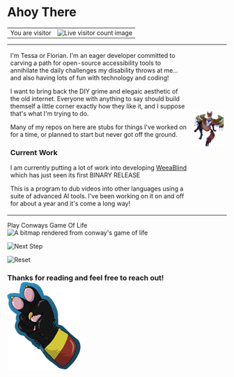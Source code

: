 # Ahoy There

<table>
	<tr>
		<td>You are visitor</td>
		<td><img src="https://profile-counter.glitch.me/{FlorianEagox}/count.svg" alt="Live visitor count image" /></td>
	</tr>
</table>

<table border="0">
	<tr>
		<td>
			<p>I'm Tessa or Florian. I'm an eager developer committed to carving a path for open-source accessibility tools to annihilate the daily challenges my disability throws at me... and also having lots of fun with technology and coding!</p>
			<p>I want to bring back the DIY grime and elegaic aesthetic of the old internet. Everyone with anything to say should build themself a little corner exactly how they like it, and I suppose that's what I'm trying to do.</p>
			<p>Many of my repos on here are stubs for things I've worked on for a time, or planned to start but never got off the ground.</p>
			<h3>Current Work</h3>
			<p>I am currently putting a lot of work into developing <a href="https://github.com/FlorianEagox/WeeaBlind">WeeaBlind</a> which has just seen its first BINARY RELEASE</p>
			<p>This is a program to dub videos into other languages using a suite of advanced AI tools. I've been working on it on and off for about a year and it's come a long way!</p>
		</td>
		<td>
			<img src="florian.png" alt="A PNG of my fursona Florian, the same charecter in the bio. They are a red fox/gold eagle hybrid with big beautiful wings, and a dazzling triangle embedded in their chest">
		</td>
	</tr>
</table>


Play Conways Game Of Life
![A bitmap rendered from conway's game of life](https://api.tessapainter.com/conway/bitmap)

![Next Step](https://img.shields.io/badge/Next-Step-Orange?style=plastic&logo=dependbot&logoColor=orange&labelColor=orange&color=orange&link=https%3A%2F%2Fapi.tessapainter.com%2Fconway%2Fstep%3Fgh%3Dtrue)

![Reset](https://img.shields.io/badge/Reset-Board-Orange?style=plastic&logo=dependbot&logoColor=orange&labelColor=orange&color=orange&link=https%3A%2F%2Fapi.tessapainter.com%2Fconway%2Freset?gh=true)

### Thanks for reading and feel free to reach out! ![A png of the paw of the charecter from my profile picture giving a piece sign](paw.png)

<!--
**FlorianEagox/FlorianEagox** is a ✨ _special_ ✨ repository because its `README.md` (this file) appears on your GitHub profile.

Here are some ideas to get you started:

- 🔭 I’m currently working on ...
- 🌱 I’m currently learning ...
- 👯 I’m looking to collaborate on ...
- 🤔 I’m looking for help with ...
- 💬 Ask me about ...
- 📫 How to reach me: ...
- 😄 Pronouns: ...
- ⚡ Fun fact: ...
-->
